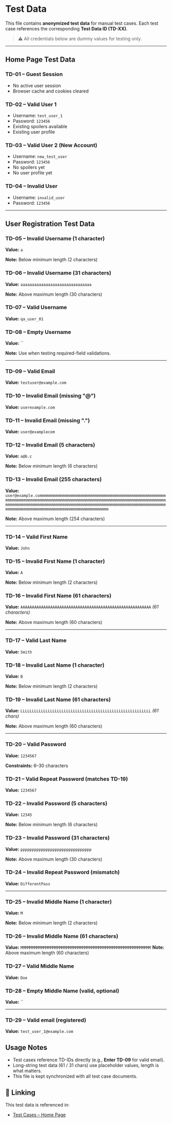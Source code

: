 # Test Data

This file contains **anonymized test data** for manual test cases.
Each test case references the corresponding **Test Data ID (TD-XX)**.

> ⚠️ All credentials below are dummy values for testing only.

---

## Home Page Test Data

### TD-01 – Guest Session

* No active user session
* Browser cache and cookies cleared

### TD-02 – Valid User 1

* Username: `test_user_1`
* Password: `123456`
* Existing spoilers available
* Existing user profile

### TD-03 – Valid User 2 (New Account)

* Username: `new_test_user`
* Password: `123456`
* No spoilers yet
* No user profile yet

### TD-04 – Invalid User

* Username: `invalid_user`
* Password: `123456`

---

## User Registration Test Data

### TD-05 – Invalid Username (1 character)

**Value:** `a`

**Note:** Below minimum length (2 characters)

### TD-06 – Invalid Username (31 characters)

**Value:** `aaaaaaaaaaaaaaaaaaaaaaaaaaaaaaa`

**Note:** Above maximum length (30 characters)

### TD-07 – Valid Username

**Value:** `qa_user_01`

### TD-08 – Empty Username

**Value:** ``

**Note:** Use when testing required-field validations.

---

### TD-09 – Valid Email

**Value:** `testuser@example.com`

### TD-10 – Invalid Email (missing "@")

**Value:** `userexample.com`

### TD-11 – Invalid Email (missing ".")

**Value:** `user@examplecom`

### TD-12 – Invalid Email (5 characters)

**Value:** `a@b.c`

**Note:** Below minimum length (6 characters)

### TD-13 – Invalid Email (255 characters)

**Value:** `user@example.commmmmmmmmmmmmmmmmmmmmmmmmmmmmmmmmmmmmmmmmmmmmmmmmmmmmmmmmmmmmmmmmmmmmmmmmmmmmmmmmmmmmmmmmmmmmmmmmmmmmmmmmmmmmmmmmmmmmmmmmmmmmmmmmmmmmmmmmmmmmmmmmmmmmmmmmmmmmmmmmmmmmmmmmmmmmmmmmmmmmmmmmmmmmmmmmmmmmmmmmmmmmmmmmmmmmmmmmmmmmmmmmmmmmmmmmmmmmmmm`

**Note:** Above maximum length (254 characters)


---

### TD-14 – Valid First Name

**Value:** `John`

### TD-15 – Invalid First Name (1 character)

**Value:** `A`

**Note:** Below minimum length (2 characters)

### TD-16 – Invalid First Name (61 characters)

**Value:** `AAAAAAAAAAAAAAAAAAAAAAAAAAAAAAAAAAAAAAAAAAAAAAAAAAAAAAAAA` *(61 characters)*

**Note:** Above maximum length (60 characters)

---

### TD-17 – Valid Last Name

**Value:** `Smith`

### TD-18 – Invalid Last Name (1 character)

**Value:** `B`

**Note:** Below minimum length (2 characters)

### TD-19 – Invalid Last Name (61 characters)

**Value:** `LLLLLLLLLLLLLLLLLLLLLLLLLLLLLLLLLLLLLLLLLLLLLLLLLLLLLLLLL` *(61 chars)*

**Note:** Above maximum length (60 characters)

---

### TD-20 – Valid Password

**Value:** `1234567`

**Constraints:** 6–30 characters

### TD-21 – Valid Repeat Password (matches TD-19)

**Value:** `1234567`

### TD-22 – Invalid Password (5 characters)

**Value:** `12345`

**Note:** Below minimum length (6 characters)

### TD-23 – Invalid Password (31 characters)

**Value:** `ppppppppppppppppppppppppppppppp`

**Note:** Above maximum length (30 characters)

### TD-24 – Invalid Repeat Password (mismatch)

**Value:** `DifferentPass`

---

### TD-25 – Invalid Middle Name (1 character)

**Value:** `M`

**Note:** Below minimum length (2 characters)

### TD-26 – Invalid Middle Name (61 characters)

**Value:** `MMMMMMMMMMMMMMMMMMMMMMMMMMMMMMMMMMMMMMMMMMMMMMMMMMMMMMMMM`
**Note:** Above maximum length (60 characters)

### TD-27 – Valid Middle Name

**Value:** `Doe`

### TD-28 – Empty Middle Name (valid, optional)

**Value:** ``

---

### TD-29 – Valid email (registered)

**Value:** `test_user_1@example.com`

## Usage Notes

* Test cases reference TD-IDs directly (e.g., **Enter TD-09** for valid email).
* Long-string test data (61 / 31 chars) use placeholder values, length is what matters.
* This file is kept synchronized with all test case documents.


## 🔗 Linking
This test data is referenced in:  

- [Test Cases – Home Page](./test-cases-home-page.md)